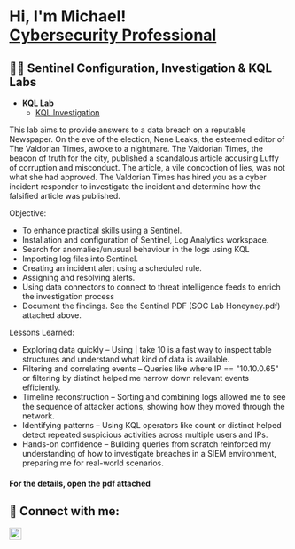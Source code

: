 <h1>Hi, I'm Michael! <br/><a href="https://www.linkedin.com/in/michael-musoke/">Cybersecurity Professional</a></h1>

<h2>👨‍💻 Sentinel Configuration, Investigation & KQL Labs</h2>

- <b> KQL Lab </b>
  - [KQL Investigation](https://github.com/Muts256/Valdorian-Scandal)

This lab aims to provide answers to a data breach on a reputable Newspaper. On the eve of the election, Nene Leaks, the esteemed editor of The Valdorian Times, awoke to a nightmare. The Valdorian Times, the beacon of truth for the city, published a scandalous article accusing Luffy of corruption and misconduct. The article, a vile concoction of lies, was not what she had approved. The Valdorian Times has hired you as a cyber incident responder to investigate the incident and determine how the falsified article was published.

Objective:
  - To enhance practical skills using a Sentinel.
  - Installation and configuration of Sentinel, Log Analytics workspace.
  - Search for anomalies/unusual behaviour in the logs using KQL
  - Importing log files into Sentinel.
  - Creating an incident alert using  a scheduled rule.
  - Assigning and resolving alerts.
  - Using data connectors to connect to threat intelligence feeds to enrich the investigation process
  - Document the findings. See the Sentinel PDF (SOC Lab Honeyney.pdf) attached above.

Lessons Learned:
  - Exploring data quickly – Using | take 10 is a fast way to inspect table structures and understand what kind of data is available.
  - Filtering and correlating events – Queries like where IP == "10.10.0.65" or filtering by distinct helped me narrow down relevant events efficiently.
  - Timeline reconstruction – Sorting and combining logs allowed me to see the sequence of attacker actions, showing how they moved through the network.
  - Identifying patterns – Using KQL operators like count or distinct helped detect repeated suspicious activities across multiple users and IPs.
  - Hands-on confidence – Building queries from scratch reinforced my understanding of how to investigate breaches in a SIEM environment, preparing me for real-world scenarios.
  <h4>For the details, open the pdf attached</h4>

<h2> 🤳 Connect with me:</h2>

[<img align="left" alt="michael-musoke | LinkedIn" width="22px" src="https://cdn.jsdelivr.net/npm/simple-icons@v3/icons/linkedin.svg" />][linkedin]

[linkedin]: https://linkedin.com/in/michael-musoke

